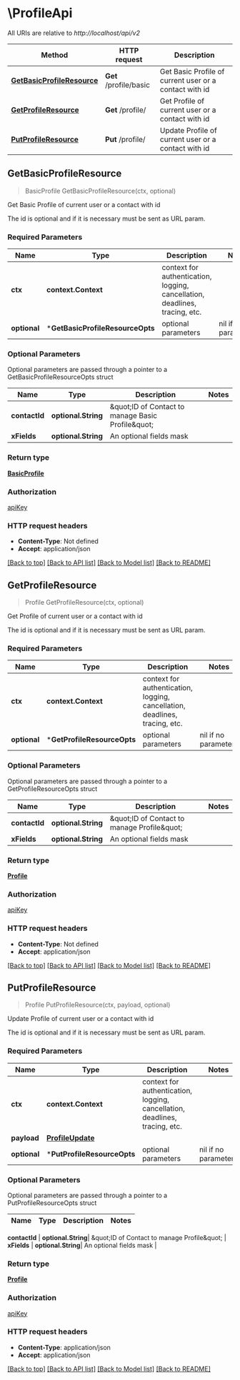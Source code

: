 # \ProfileApi

All URIs are relative to *http://localhost/api/v2*

Method | HTTP request | Description
------------- | ------------- | -------------
[**GetBasicProfileResource**](ProfileApi.md#GetBasicProfileResource) | **Get** /profile/basic | Get Basic Profile of current user or a contact with id
[**GetProfileResource**](ProfileApi.md#GetProfileResource) | **Get** /profile/ | Get Profile of current user or a contact with id
[**PutProfileResource**](ProfileApi.md#PutProfileResource) | **Put** /profile/ | Update Profile of current user or a contact with id



## GetBasicProfileResource

> BasicProfile GetBasicProfileResource(ctx, optional)

Get Basic Profile of current user or a contact with id

The id is optional and if it is necessary must be sent as URL param.

### Required Parameters


Name | Type | Description  | Notes
------------- | ------------- | ------------- | -------------
**ctx** | **context.Context** | context for authentication, logging, cancellation, deadlines, tracing, etc.
 **optional** | ***GetBasicProfileResourceOpts** | optional parameters | nil if no parameters

### Optional Parameters

Optional parameters are passed through a pointer to a GetBasicProfileResourceOpts struct


Name | Type | Description  | Notes
------------- | ------------- | ------------- | -------------
 **contactId** | **optional.String**| \&quot;ID of Contact to manage Basic Profile\&quot; | 
 **xFields** | **optional.String**| An optional fields mask | 

### Return type

[**BasicProfile**](BasicProfile.md)

### Authorization

[apiKey](../README.md#apiKey)

### HTTP request headers

- **Content-Type**: Not defined
- **Accept**: application/json

[[Back to top]](#) [[Back to API list]](../README.md#documentation-for-api-endpoints)
[[Back to Model list]](../README.md#documentation-for-models)
[[Back to README]](../README.md)


## GetProfileResource

> Profile GetProfileResource(ctx, optional)

Get Profile of current user or a contact with id

The id is optional and if it is necessary must be sent as URL param.

### Required Parameters


Name | Type | Description  | Notes
------------- | ------------- | ------------- | -------------
**ctx** | **context.Context** | context for authentication, logging, cancellation, deadlines, tracing, etc.
 **optional** | ***GetProfileResourceOpts** | optional parameters | nil if no parameters

### Optional Parameters

Optional parameters are passed through a pointer to a GetProfileResourceOpts struct


Name | Type | Description  | Notes
------------- | ------------- | ------------- | -------------
 **contactId** | **optional.String**| \&quot;ID of Contact to manage Profile\&quot; | 
 **xFields** | **optional.String**| An optional fields mask | 

### Return type

[**Profile**](Profile.md)

### Authorization

[apiKey](../README.md#apiKey)

### HTTP request headers

- **Content-Type**: Not defined
- **Accept**: application/json

[[Back to top]](#) [[Back to API list]](../README.md#documentation-for-api-endpoints)
[[Back to Model list]](../README.md#documentation-for-models)
[[Back to README]](../README.md)


## PutProfileResource

> Profile PutProfileResource(ctx, payload, optional)

Update Profile of current user or a contact with id

The id is optional and if it is necessary must be sent as URL param.

### Required Parameters


Name | Type | Description  | Notes
------------- | ------------- | ------------- | -------------
**ctx** | **context.Context** | context for authentication, logging, cancellation, deadlines, tracing, etc.
**payload** | [**ProfileUpdate**](ProfileUpdate.md)|  | 
 **optional** | ***PutProfileResourceOpts** | optional parameters | nil if no parameters

### Optional Parameters

Optional parameters are passed through a pointer to a PutProfileResourceOpts struct


Name | Type | Description  | Notes
------------- | ------------- | ------------- | -------------

 **contactId** | **optional.String**| \&quot;ID of Contact to manage Profile\&quot; | 
 **xFields** | **optional.String**| An optional fields mask | 

### Return type

[**Profile**](Profile.md)

### Authorization

[apiKey](../README.md#apiKey)

### HTTP request headers

- **Content-Type**: application/json
- **Accept**: application/json

[[Back to top]](#) [[Back to API list]](../README.md#documentation-for-api-endpoints)
[[Back to Model list]](../README.md#documentation-for-models)
[[Back to README]](../README.md)

